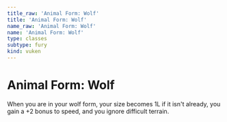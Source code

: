 ```yaml
---
title_raw: 'Animal Form: Wolf'
title: 'Animal Form: Wolf'
name_raw: 'Animal Form: Wolf'
name: 'Animal Form: Wolf'
type: classes
subtype: fury
kind: vuken
---
```


# Animal Form: Wolf

When you are in your wolf form, your size becomes 1L if it isn't already, you gain a +2 bonus to speed, and you ignore difficult terrain.
